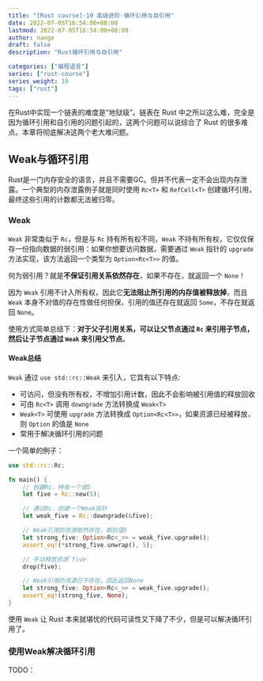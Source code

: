```yaml
---
title: "[Rust course]-19 高级进阶-循环引用与自引用"
date: 2022-07-05T16:54:00+08:00
lastmod: 2022-07-05T16:54:00+08:00
author: nange
draft: false
description: "Rust循环引用与自引用"

categories: ["编程语言"]
series: ["rust-course"]
series_weight: 19
tags: ["rust"]
---
```


在Rust中实现一个链表的难度是“地狱级”。链表在 Rust 中之所以这么难，完全是因为循环引用和自引用的问题引起的，这两个问题可以说综合了 Rust 的很多难点。本章将彻底解决这两个老大难问题。

## Weak与循环引用

Rust是一门内存安全的语言，并且不需要GC。但并不代表一定不会出现内存泄露。一个典型的内存泄露例子就是同时使用 `Rc<T>` 和 `RefCell<T>` 创建循环引用，最终这些引用的计数都无法被归零。

### Weak

`Weak` 非常类似于 `Rc`，但是与 `Rc` 持有所有权不同，`Weak` 不持有所有权，它仅仅保存一份指向数据的弱引用：如果你想要访问数据，需要通过 `Weak` 指针的 `upgrade` 方法实现，该方法返回一个类型为 `Option<Rc<T>>` 的值。

何为弱引用？就是**不保证引用关系依然存在**，如果不存在，就返回一个 `None`！

因为 `Weak` 引用不计入所有权，因此它**无法阻止所引用的内存值被释放掉**，而且 `Weak` 本身不对值的存在性做任何担保，引用的值还存在就返回 `Some`，不存在就返回 `None`。

使用方式简单总结下：**对于父子引用关系，可以让父节点通过 `Rc` 来引用子节点，然后让子节点通过 `Weak` 来引用父节点**。

#### Weak总结

`Weak` 通过 `use std::rc::Weak` 来引入，它具有以下特点:

- 可访问，但没有所有权，不增加引用计数，因此不会影响被引用值的释放回收
- 可由 `Rc<T>` 调用 `downgrade` 方法转换成 `Weak<T>`
- `Weak<T>` 可使用 `upgrade` 方法转换成 `Option<Rc<T>>`，如果资源已经被释放，则 `Option` 的值是 `None`
- 常用于解决循环引用的问题

一个简单的例子：

```rust
use std::rc::Rc;

fn main() {
    // 创建Rc，持有一个值5
    let five = Rc::new(5);

    // 通过Rc，创建一个Weak指针
    let weak_five = Rc::downgrade(&five);

    // Weak引用的资源依然存在，取到值5
    let strong_five: Option<Rc<_>> = weak_five.upgrade();
    assert_eq!(*strong_five.unwrap(), 5);

    // 手动释放资源`five`
    drop(five);

    // Weak引用的资源已不存在，因此返回None
    let strong_five: Option<Rc<_>> = weak_five.upgrade();
    assert_eq!(strong_five, None);
}
```

使用 `Weak` 让 Rust 本来就堪忧的代码可读性又下降了不少，但是可以解决循环引用了。

### 使用Weak解决循环引用

TODO：











